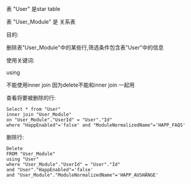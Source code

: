 表 "User" 是star table

表 "User_Module" 是 关系表

目的:

删除表"User_Module"中的某些行,筛选条件包含表"User"中的信息

使用关键词:

using

不能使用inner join 因为delete不能和inner join 一起用

查看将要被删除的行:

    Select * from "User"
    inner join "User_Module"
    on "User_Module"."UserId" = "User"."Id" 
    where "HappEnabled"='false' and "ModuleNormalizedName"='HAPP_FAQS'

删除行:

    Delete
    FROM "User_Module"
    using "User"
    where "User_Module"."UserId" = "User"."Id"
    and "User"."HappEnabled"='false'
    and "User_Module"."ModuleNormalizedName"='HAPP_AUSHÄNGE'


